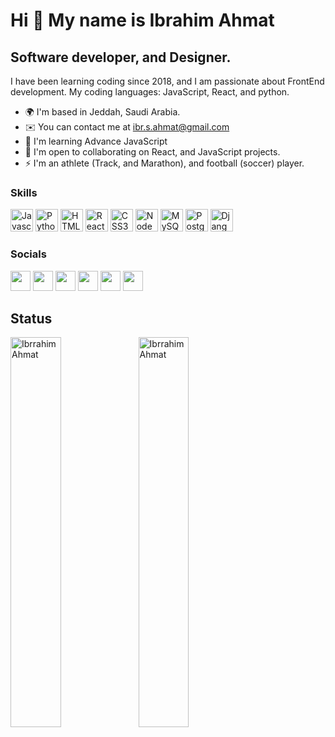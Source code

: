 Hi 👋 My name is Ibrahim Ahmat
==============================

Software developer, and Designer.
---------------------------------

I have been learning coding since 2018, and I am passionate about FrontEnd development. My coding languages: JavaScript, React, and python.

* 🌍  I'm based in Jeddah, Saudi Arabia.
* ✉️  You can contact me at [ibr.s.ahmat@gmail.com](mailto:ibr.s.ahmat@gmail.com)
* 🧠  I'm learning Advance JavaScript
* 🤝  I'm open to collaborating on React, and JavaScript projects.
* ⚡  I'm an athlete (Track, and Marathon), and football (soccer) player.

### Skills

<div align="left">
<a href="https://developer.mozilla.org/en-US/docs/Web/JavaScript" target="_blank" rel="noreferrer"><img src="https://raw.githubusercontent.com/danielcranney/readme-generator/main/public/icons/skills/javascript-colored.svg" width="36" height="36" alt="Javascript" /></a>
<a href="https://www.python.org/" target="_blank" rel="noreferrer"><img src="https://raw.githubusercontent.com/danielcranney/readme-generator/main/public/icons/skills/python-colored.svg" width="36" height="36" alt="Python" /></a>
<a href="https://developer.mozilla.org/en-US/docs/Glossary/HTML5" target="_blank" rel="noreferrer"><img src="https://raw.githubusercontent.com/danielcranney/readme-generator/main/public/icons/skills/html5-colored.svg" width="36" height="36" alt="HTML5" /></a>
<a href="https://reactjs.org/" target="_blank" rel="noreferrer"><img src="https://raw.githubusercontent.com/danielcranney/readme-generator/main/public/icons/skills/react-colored.svg" width="36" height="36" alt="React" /></a>
<a href="https://www.w3.org/TR/CSS/#css" target="_blank" rel="noreferrer"><img src="https://raw.githubusercontent.com/danielcranney/readme-generator/main/public/icons/skills/css3-colored.svg" width="36" height="36" alt="CSS3" /></a>
<a href="https://nodejs.org/en/" target="_blank" rel="noreferrer"><img src="https://raw.githubusercontent.com/danielcranney/readme-generator/main/public/icons/skills/nodejs-colored.svg" width="36" height="36" alt="NodeJS" /></a>
<a href="https://www.mysql.com/" target="_blank" rel="noreferrer"><img src="https://raw.githubusercontent.com/danielcranney/readme-generator/main/public/icons/skills/mysql-colored.svg" width="36" height="36" alt="MySQL" /></a>
<a href="https://www.postgresql.org/" target="_blank" rel="noreferrer"><img src="https://raw.githubusercontent.com/danielcranney/readme-generator/main/public/icons/skills/postgresql-colored.svg" width="36" height="36" alt="PostgreSQL" /></a>
<a href="https://www.djangoproject.com/" target="_blank" rel="noreferrer"><img src="https://raw.githubusercontent.com/danielcranney/readme-generator/main/public/icons/skills/django-colored.svg" width="36" height="36" alt="Django" /></a>
</div>

### Socials

<p align="left"> <a href="https://www.codepen.io/ibr55" target="_blank" rel="noreferrer"><img src="https://raw.githubusercontent.com/danielcranney/readme-generator/main/public/icons/socials/codepen.svg" width="32" height="32" /></a> <a href="https://www.github.com/ibr5500/" target="_blank" rel="noreferrer"><img src="https://raw.githubusercontent.com/danielcranney/readme-generator/main/public/icons/socials/github.svg" width="32" height="32" /></a> <a href="http://www.instagram.com/ibr.55" target="_blank" rel="noreferrer"><img src="https://raw.githubusercontent.com/danielcranney/readme-generator/main/public/icons/socials/instagram.svg" width="32" height="32" /></a> <a href="https://www.linkedin.com/in/ibrahim-ahmat/" target="_blank" rel="noreferrer"><img src="https://raw.githubusercontent.com/danielcranney/readme-generator/main/public/icons/socials/linkedin.svg" width="32" height="32" /></a> <a href="https://www.stackoverflow.com/users/ibr.55" target="_blank" rel="noreferrer"><img src="https://raw.githubusercontent.com/danielcranney/readme-generator/main/public/icons/socials/stackoverflow.svg" width="32" height="32" /></a> <a href="https://www.twitter.com/ibr_ahmat" target="_blank" rel="noreferrer"><img src="https://raw.githubusercontent.com/danielcranney/readme-generator/main/public/icons/socials/twitter.svg" width="32" height="32" /></a></p>

## Status
<div align="center>
    <img align="right" src="https://github-readme-stats.vercel.app/api/top-langs?username=ibr5500&show_icons=true&locale=en&layout=compact" alt="Ibrrahim Ahmat" />

   <img align="left" width="40%" height="auto" src="https://github-readme-stats.vercel.app/api?username=ibr5500&show_icons=true&locale=en&theme=tokyonight" alt="Ibrrahim Ahmat" />
   
  <img align="center" width="40%" height="auto" src="https://github-readme-stats.vercel.app/api/top-langs?username=ibr5500&show_icons=true&locale=en&layout=compact&theme=tokyonight" alt="Ibrrahim Ahmat" />
   </div>

   <br /><br /><br /><br /><br /><br /><br />

